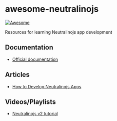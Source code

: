 # awesome-neutralinojs
[![Awesome](https://awesome.re/badge-flat2.svg)](https://awesome.re)

Resources for learning Neutralinojs app development

## Documentation 
- [Official documentation](https://neutralino.js.org/docs)

## Articles
- [How to Develop Neutralinojs Apps](https://factsoverflow.com/how-to-develop-neutralinojs-apps/)

## Videos/Playlists
- [Neutralinojs v2 tutorial](https://www.youtube.com/watch?v=txDlNNsgSh8&list=PLvTbqpiPhQRb2xNQlwMs0uVV0IN8N-pKj&ab_channel=CodeZriCodeZri)
